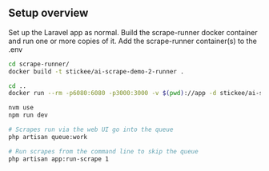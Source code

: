 Setup overview
--------------

Set up the Laravel app as normal.
Build the scrape-runner docker container and run one or more copies of it.
Add the scrape-runner container(s) to the .env

```bash
cd scrape-runner/
docker build -t stickee/ai-scrape-demo-2-runner .

cd ..
docker run --rm -p6080:6080 -p3000:3000 -v $(pwd)://app -d stickee/ai-scrape-demo-2-runner

nvm use
npm run dev

# Scrapes run via the web UI go into the queue
php artisan queue:work

# Run scrapes from the command line to skip the queue
php artisan app:run-scrape 1
```
